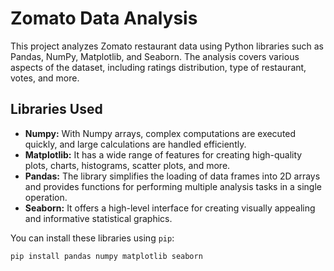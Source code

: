 # Zomato Data Analysis

This project analyzes Zomato restaurant data using Python libraries such as Pandas, NumPy, Matplotlib, and Seaborn. The analysis covers various aspects of the dataset, including ratings distribution, type of restaurant, votes, and more.
## Libraries Used

- **Numpy:** With Numpy arrays, complex computations are executed quickly, and large calculations are handled efficiently.
- **Matplotlib:** It has a wide range of features for creating high-quality plots, charts, histograms, scatter plots, and more.
- **Pandas:** The library simplifies the loading of data frames into 2D arrays and provides functions for performing multiple analysis tasks in a single operation.
- **Seaborn:** It offers a high-level interface for creating visually appealing and informative statistical graphics.

You can install these libraries using `pip`:

```bash
pip install pandas numpy matplotlib seaborn
